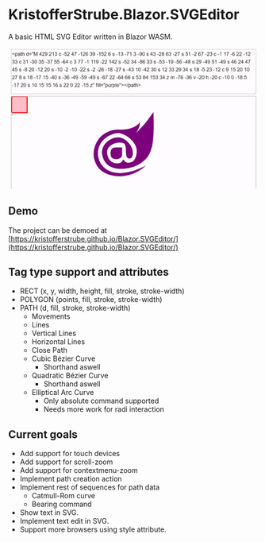 # KristofferStrube.Blazor.SVGEditor
A basic HTML SVG Editor written in Blazor WASM.

![Showcase](./docs/showcase.gif?raw=true)

## Demo
The project can be demoed at [https://kristofferstrube.github.io/Blazor.SVGEditor/](https://kristofferstrube.github.io/Blazor.SVGEditor/)

## Tag type support and attributes
- RECT (x, y, width, height, fill, stroke, stroke-width)
- POLYGON (points, fill, stroke, stroke-width)
- PATH (d, fill, stroke, stroke-width)
    - Movements
    - Lines
    - Vertical Lines
    - Horizontal Lines
    - Close Path
    - Cubic Bézier Curve
        - Shorthand aswell
    - Quadratic Bézier Curve
        - Shorthand aswell
    - Elliptical Arc Curve
        - Only absolute command supported
        - Needs more work for radi interaction

## Current goals
- Add support for touch devices
- Add support for scroll-zoom
- Add support for contextmenu-zoom
- Implement path creation action
- Implement rest of sequences for path data
    - Catmull-Rom curve
    - Bearing command
- Show text in SVG.
- Implement text edit in SVG.
- Support more browsers using style attribute.